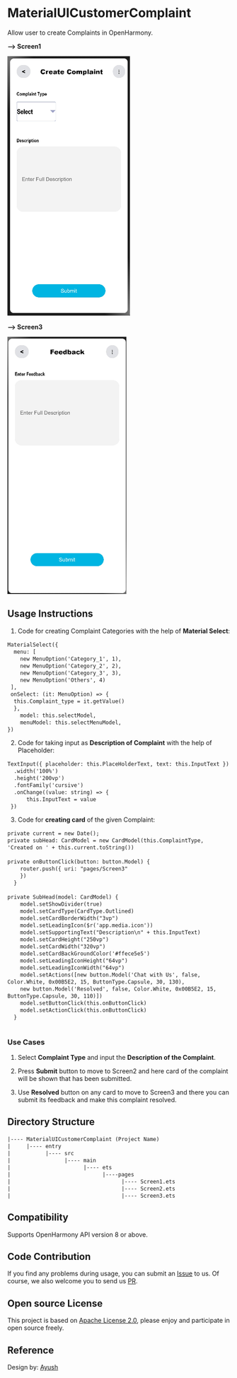 # MaterialUICustomerComplaint
Allow user to create Complaints in OpenHarmony.



 **-->  Screen1**
 
![MaterialUICustomerComplaint](screenshots/Screen1.png)


 **-->  Screen3**
 
![MaterialUICustomerComplaint](screenshots/Screen3.png)



## Usage Instructions

1. Code for creating Complaint Categories with the help of **Material Select**:
```
MaterialSelect({
  menu: [
    new MenuOption('Category_1', 1),
    new MenuOption('Category_2', 2),
    new MenuOption('Category_3', 3),
    new MenuOption('Others', 4)
 ],          
 onSelect: (it: MenuOption) => {
  this.Complaint_type = it.getValue()
  },
    model: this.selectModel,
    menuModel: this.selectMenuModel,
})
```

2. Code for taking input as **Description of Complaint** with the help of Placeholder:

```
TextInput({ placeholder: this.PlaceHolderText, text: this.InputText })
  .width('100%')
  .height('200vp')
  .fontFamily('cursive')
  .onChange((value: string) => {
      this.InputText = value
 })
 ```
 
 3. Code for **creating card** of the given Complaint: 

```
private current = new Date();
private subHead: CardModel = new CardModel(this.ComplaintType, 'Created on ' + this.current.toString())

private onButtonClick(button: button.Model) {
    router.push({ uri: "pages/Screen3"
    })
  }

private SubHead(model: CardModel) {
    model.setShowDivider(true)
    model.setCardType(CardType.Outlined)
    model.setCardBorderWidth("3vp")
    model.setLeadingIcon($r('app.media.icon'))
    model.setSupportingText("Description\n" + this.InputText)
    model.setCardHeight("250vp")
    model.setCardWidth("320vp")
    model.setCardBackGroundColor('#ffece5e5')
    model.setLeadingIconHeight("64vp")
    model.setLeadingIconWidth("64vp")
    model.setActions([new button.Model('Chat with Us', false, Color.White, 0x00B5E2, 15, ButtonType.Capsule, 30, 130),
    new button.Model('Resolved', false, Color.White, 0x00B5E2, 15, ButtonType.Capsule, 30, 110)])
    model.setButtonClick(this.onButtonClick)
    model.setActionClick(this.onButtonClick)
  }
  
  ```
  
### Use Cases

1. Select **Complaint Type** and input the **Description of the Complaint**.

2. Press **Submit** button to move to Screen2 and here card of the complaint will be shown that has been submitted.

3. Use **Resolved** button on any card to move to Screen3 and there you can submit its feedback and make this complaint resolved.
  

## Directory Structure
```
|---- MaterialUICustomerComplaint (Project Name)
|     |---- entry
|           |---- src
|                 |---- main
|                       |---- ets
|                             |----pages
|                                   |---- Screen1.ets
|                                   |---- Screen2.ets
|                                   |---- Screen3.ets

```


## Compatibility
Supports OpenHarmony API version 8 or above.


## Code Contribution

If you find any problems during usage, you can submit
an [Issue](https://github.com/Applib-OpenHarmony/MaterialUICustomerComplaint/issues) to us. Of course, we also welcome you to
send us [PR](https://github.com/Applib-OpenHarmony/MaterialUICustomerComplaint/pulls).

## Open source License

This project is based
on [Apache License 2.0](https://github.com/Applib-OpenHarmony/MaterialUICustomerComplaint/blob/main/LICENSE), please enjoy and
participate in open source freely.


## Reference
Design by: [Ayush](https://github.com/AyushLM)
